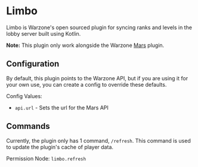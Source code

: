 # Limbo

Limbo is Warzone's open sourced plugin for syncing ranks and levels in the lobby server built using Kotlin.

**Note:** This plugin only work alongside the Warzone [Mars](https://github.com/Warzone/mars) plugin.

## Configuration

By default, this plugin points to the Warzone API, but if you are using it for your own use, you can create a config to override these defaults.

Config Values:
- ``api.url`` - Sets the url for the Mars API

## Commands

Currently, the plugin only has 1 command, ``/refresh``. This command is used to update the plugin's cache of player data.

Permission Node: ``limbo.refresh``

